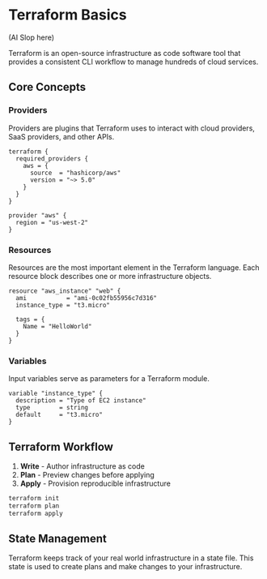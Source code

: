 # Terraform Basics
(AI Slop here)

Terraform is an open-source infrastructure as code software tool that provides a consistent CLI workflow to manage hundreds of cloud services.

## Core Concepts

### Providers

Providers are plugins that Terraform uses to interact with cloud providers, SaaS providers, and other APIs.

```hcl
terraform {
  required_providers {
    aws = {
      source  = "hashicorp/aws"
      version = "~> 5.0"
    }
  }
}

provider "aws" {
  region = "us-west-2"
}
```

### Resources

Resources are the most important element in the Terraform language. Each resource block describes one or more infrastructure objects.

```hcl
resource "aws_instance" "web" {
  ami           = "ami-0c02fb55956c7d316"
  instance_type = "t3.micro"

  tags = {
    Name = "HelloWorld"
  }
}
```

### Variables

Input variables serve as parameters for a Terraform module.

```hcl
variable "instance_type" {
  description = "Type of EC2 instance"
  type        = string
  default     = "t3.micro"
}
```

## Terraform Workflow

1. **Write** - Author infrastructure as code
2. **Plan** - Preview changes before applying
3. **Apply** - Provision reproducible infrastructure

```bash
terraform init
terraform plan
terraform apply
```

## State Management

Terraform keeps track of your real world infrastructure in a state file. This state is used to create plans and make changes to your infrastructure.